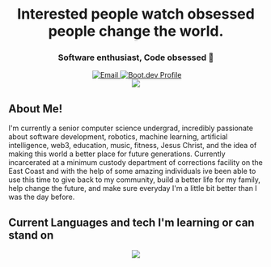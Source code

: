<h1 align="center">Interested people watch obsessed people change the world. <p style="font-size:1px">-Tim Grover</p></h1>

<h3 align="center">Software enthusiast, Code obsessed 🚀</h3>
<div align="center">
<img style="justify-content: center; align-items: center; " src="https://komarev.com/ghpvc/?username=CK-7vn&style=flat-square&color=blue" alt=""/> <a style="justify-content: center; align-items: right; " href="mailto:keighan@unlockedlabs.org"><img src="https://img.shields.io/badge/Email%20Me!-fire" alt="Email"></a><a style="justify-content: center; align-items: right;" href="https://www.boot.dev/u/ck-7vn"> <img src="https://img.shields.io/badge/Boot.dev-Profile-blue" alt="Boot.dev Profile"></a>
<div>
  <div>
    <img style="align-items;" src="https://github-readme-stats-six-kappa-40.vercel.app/api?username=ck-7vn&theme=graywhite&show_icons=true&hide_border=false&count_private=true"/>
  </div>
 
</div>
</div>


## About Me! ##
I'm currently a senior computer science undergrad, incredibly passionate about software development, robotics, machine learning, artificial intelligence, web3, education, music, fitness, Jesus Christ, and the idea of making this world a better place for future generations. 
Currently incarcerated at a minimum custody department of corrections facility on the East Coast and with the help of some amazing individuals ive been able to use this time to give back to my community, build a better life for my family, help change the future, and make sure everyday I'm a little bit better than I was the day before. 


## Current Languages and tech I'm learning or can stand on ##
<p align="center">
  <a href="https://skillicons.dev">
<img src="https://skillicons.dev/icons?i=linux,rust,go,py,c,ts,neovim,cpp,docker,git,github,html,lua,react,css&perline=15">
</p>


